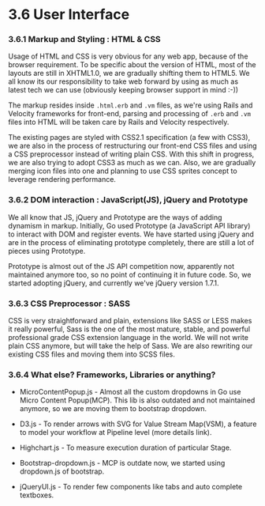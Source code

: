 # 3.6 User Interface 

### 3.6.1 Markup and Styling : HTML & CSS

Usage of HTML and CSS is very obvious for any web app, because of the browser requirement. To be specific about the version of HTML, most of the layouts are still in XHTML1.0, we are gradually shifting them to HTML5. We all know its our responsibility to take web forward by using as much as latest tech we can use (obviously keeping browser support in mind :-))

The markup resides inside `.html.erb` and `.vm` files, as we're using Rails and Velocity frameworks for front-end, parsing and processing of `.erb` and `.vm` files into HTML will be taken care by Rails and Velocity respectively.

The existing pages are styled with CSS2.1 specification (a few with CSS3), we are also in the process of restructuring our front-end CSS files and using a CSS preprocessor instead of writing plain CSS. With this shift in progress, we are also trying to adopt CSS3 as much as we can. Also, we are gradually merging icon files into one and planning to use CSS sprites concept to leverage rendering performance.

### 3.6.2 DOM interaction : JavaScript(JS), jQuery and Prototype

We all know that JS, jQuery and Prototype are the ways of adding dynamism in markup. Initially, Go used Prototype (a JavaScript API library) to interact with DOM and register events. We have started using jQuery and are in the process of eliminating prototype completely, there are still a lot of pieces using Prototype.

Prototype is almost out of the JS API competition now, apparently not maintained anymore too, so no point of continuing it in future code. So, we started adopting jQuery, and currently we've jQuery version 1.7.1.

### 3.6.3 CSS Preprocessor : SASS

CSS is very straightforward and plain, extensions like SASS or LESS makes it really powerful, Sass is the one of the most mature, stable, and powerful professional grade CSS extension language in the world. We will not write plain CSS anymore, but will take the help of Sass. We are also rewriting our existing CSS files and moving them into SCSS files.

### 3.6.4 What else? Frameworks, Libraries or anything?

-   MicroContentPopup.js - Almost all the custom dropdowns in Go use Micro Content Popup(MCP). This lib is also outdated and not maintained anymore, so we are moving them to bootstrap dropdown. 

-   D3.js - To render arrows with SVG for Value Stream Map(VSM), a feature to model your workflow at Pipeline level (more details link).

-   Highchart.js - To measure execution duration of particular Stage.

-   Bootstrap-dropdown.js - MCP is outdate now, we started using dropdown.js of bootstrap. 

-   jQueryUI.js - To render few components like tabs and auto complete textboxes.

